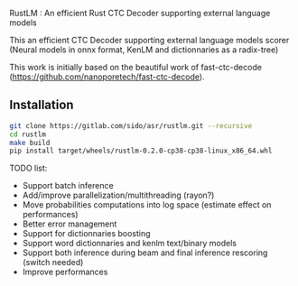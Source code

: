 RustLM : An efficient Rust CTC Decoder supporting external language models

This an efficient CTC Decoder supporting external language models scorer (Neural models in onnx format, KenLM and dictionnaries as a radix-tree)

This work is initially based on the beautiful work of fast-ctc-decode (https://github.com/nanoporetech/fast-ctc-decode).

## Installation

```bash
git clone https://gitlab.com/sido/asr/rustlm.git --recursive
cd rustlm
make build
pip install target/wheels/rustlm-0.2.0-cp38-cp38-linux_x86_64.whl
```

TODO list:

- Support batch inference
- Add/improve parallelization/multithreading (rayon?)
- Move probabilities computations into log space (estimate effect on performances)
- Better error management
- Support for dictionnaries boosting
- Support word dictionnaries and kenlm text/binary models
- Support both inference during beam and final inference rescoring (switch needed)
- Improve performances
